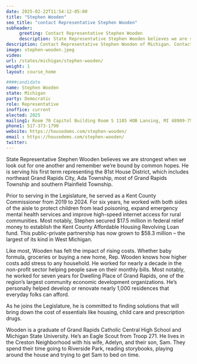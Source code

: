 ```yaml
---
date: 2025-02-22T11:54:12-05:00
title: "Stephen Wooden"
seo_title: "contact Representative Stephen Wooden"
subheader:
     greeting: Contact Representative Stephen Wooden
     description: State Representative Stephen Wooden believes we are strongest when we look out for one another and remember we’re bound by common hopes. He is serving his first term representing the 81st House District, which includes northeast Grand Rapids City, Ada Township, most of Grand Rapids Township and southern Plainfield Township.
description: Contact Representative Stephen Wooden of Michigan. Contact information for Stephen Wooden includes email address, phone number, and mailing address.
image: stephen-wooden.jpeg
video:
url: /states/michigan/stephen-wooden/
weight: 1
layout: course_home

####candidate
name: Stephen Wooden
state: Michigan
party: Democratic
role: Representative
inoffice: current
elected: 2025
mailing1: Room 70 Capitol Building Room S 1185 HOB Lansing, MI 48909-7514
phone1: 517-373-1790
website: https://housedems.com/stephen-wooden/
email : https://housedems.com/stephen-wooden/
twitter: 
---
```

State Representative Stephen Wooden believes we are strongest when we look out for one another and remember we’re bound by common hopes. He is serving his first term representing the 81st House District, which includes northeast Grand Rapids City, Ada Township, most of Grand Rapids Township and southern Plainfield Township.

Prior to serving in the Legislature, he served as a Kent County Commissioner from 2019 to 2024. For six years, he worked with both sides of the aisle to protect children from lead poisoning, expand emergency mental health services and improve high-speed internet access for rural communities. Most notably, Stephen secured $17.5 million in federal relief money to establish the Kent County Affordable Housing Revolving Loan fund. This public-private partnership has now grown to $58.3 million – the largest of its kind in West Michigan.

Like most, Wooden has felt the impact of rising costs. Whether baby formula, groceries or buying a new home, Rep. Wooden knows how higher costs add stress to any household. He worked for nearly a decade in the non-profit sector helping people save on their monthly bills. Most notably, he worked for seven years for Dwelling Place of Grand Rapids, one of the region’s largest community economic development organizations. He’s personally helped develop or renovate nearly 1,000 residences that everyday folks can afford.

As he joins the Legislature, he is committed to finding solutions that will bring down the cost of essentials like housing, child care and prescription drugs.

Wooden is a graduate of Grand Rapids Catholic Central High School and Michigan State University. He’s an Eagle Scout from Troop 271. He lives in the Creston Neighborhood with his wife, Adelyn, and their son, Sam. They spend their time going to Riverside Park, reading storybooks, playing around the house and trying to get Sam to bed on time.
